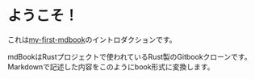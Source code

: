 ようこそ！
==========

これは[my-first-mdbook](https://gitlab.com/termoshtt/my-first-mdbook)のイントロダクションです。

mdBookはRustプロジェクトで使われているRust製のGitbookクローンです。Markdownで記述した内容をこのようにbook形式に変換します。
